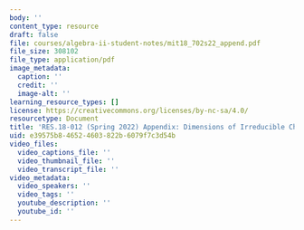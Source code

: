 ```yaml
---
body: ''
content_type: resource
draft: false
file: courses/algebra-ii-student-notes/mit18_702s22_append.pdf
file_size: 308102
file_type: application/pdf
image_metadata:
  caption: ''
  credit: ''
  image-alt: ''
learning_resource_types: []
license: https://creativecommons.org/licenses/by-nc-sa/4.0/
resourcetype: Document
title: 'RES.18-012 (Spring 2022) Appendix: Dimensions of Irreducible Characters'
uid: e39575b8-4652-4603-822b-6079f7c3d54b
video_files:
  video_captions_file: ''
  video_thumbnail_file: ''
  video_transcript_file: ''
video_metadata:
  video_speakers: ''
  video_tags: ''
  youtube_description: ''
  youtube_id: ''
---
```

